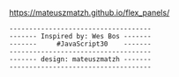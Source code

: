 

https://mateuszmatzh.github.io/flex_panels/

                                   
	------------------------------------
	------- Inspired by: Wes Bos ------- 
	-------     #JavaScript30    -------
	------------------------------------ 
	------- design: mateuszmatzh -------
	------------------------------------ 
